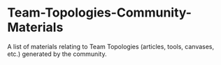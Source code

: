 # Team-Topologies-Community-Materials
A list of materials relating to Team Topologies (articles, tools, canvases, etc.) generated by the community.
